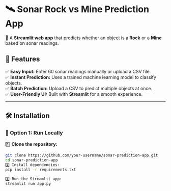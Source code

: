 # 🛰️ Sonar Rock vs Mine Prediction App  

🚀 A **Streamlit web app** that predicts whether an object is a **Rock** or a **Mine** based on sonar readings.  

## 📌 Features  
✅ **Easy Input:** Enter 60 sonar readings manually or upload a CSV file.  
✅ **Instant Prediction:** Uses a trained machine learning model to classify objects.  
✅ **Batch Prediction:** Upload a CSV to predict multiple objects at once.  
✅ **User-Friendly UI:** Built with **Streamlit** for a smooth experience.  

---

## 🛠️ Installation  

### **🔹 Option 1: Run Locally**  
1️⃣ **Clone the repository:**  
   ```sh
   git clone https://github.com/your-username/sonar-prediction-app.git
   cd sonar-prediction-app
2️⃣ Install dependencies:
pip install -r requirements.txt

3️⃣ Run the Streamlit app:
streamlit run app.py
